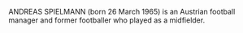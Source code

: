 ANDREAS SPIELMANN (born 26 March 1965) is an Austrian football manager and former footballer who played as a midfielder.
